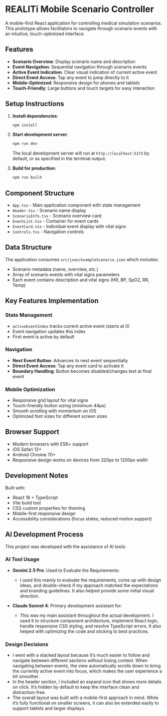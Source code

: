 # REALITi Mobile Scenario Controller

A mobile-first React application for controlling medical simulation scenarios. This prototype allows facilitators to navigate through scenario events with an intuitive, touch-optimized interface.

## Features

- **Scenario Overview**: Display scenario name and description
- **Event Navigation**: Sequential navigation through scenario events
- **Active Event Indication**: Clear visual indication of current active event
- **Direct Event Access**: Tap any event to jump directly to it
- **Mobile-Optimized**: Responsive design for phones and tablets
- **Touch-Friendly**: Large buttons and touch targets for easy interaction

## Setup Instructions

1. **Install dependencies**:
   ```bash
   npm install
   ```

2. **Start development server**:
   ```bash
   npm run dev
   ```
   The local development server will run at `http://localhost:5173` by default, or as specified in the terminal output.

3. **Build for production**:
   ```bash
   npm run build
   ```

## Component Structure

- `App.tsx` - Main application component with state management
- `Header.tsx` - Scenario name display
- `ScenarioInfo.tsx` - Scenario overview card
- `EventList.tsx` - Container for event cards
- `EventCard.tsx` - Individual event display with vital signs
- `Controls.tsx` - Navigation controls

## Data Structure

The application consumes `src/json/exampleScenario.json` which includes:
- Scenario metadata (name, overview, etc.)
- Array of scenario events with vital signs parameters
- Each event contains description and vital signs (HR, BP, SpO2, RR, Temp)

## Key Features Implementation

### State Management
- `activeEventIndex` tracks current active event (starts at 0)
- Event navigation updates this index
- First event is active by default

### Navigation
- **Next Event Button**: Advances to next event sequentially
- **Direct Event Access**: Tap any event card to activate it
- **Boundary Handling**: Button becomes disabled/changes text at final event

### Mobile Optimization
- Responsive grid layout for vital signs
- Touch-friendly button sizing (minimum 44px)
- Smooth scrolling with momentum on iOS
- Optimized font sizes for different screen sizes

## Browser Support

- Modern browsers with ES6+ support
- iOS Safari 12+
- Android Chrome 70+
- Responsive design works on devices from 320px to 1200px width

## Development Notes

Built with:
- React 18 + TypeScript
- Vite build tool
- CSS custom properties for theming
- Mobile-first responsive design
- Accessibility considerations (focus states, reduced motion support)

## AI Development Process

This project was developed with the assistance of AI tools:

### AI Tool Usage
- **Gemini 2.5 Pro**: Used to Evaluate the Requirements:
   - I used this mainly to evaluate the requirements, come up with design ideas, and double-check if my approach matched the expectations and branding guidelines. It also helped provide some initial visual direction.


- **Claude Sonnet 4**: Primary development assistant for:
  - This was my main assistant throughout the actual development. I used it to structure component architecture, implement React logic, handle responsive CSS styling, and resolve TypeScript errors. It also helped with optimizing the code and sticking to best practices.

### Design Decisions
- I went with a stacked layout because it’s much easier to follow and navigate between different sections without losing context. When navigating between events, the view automatically scrolls down to bring the currently active event into focus, which makes the user experience a bit smoother.
- In the header section, I included an expand icon that shows more details on click. It’s hidden by default to keep the interface clean and distraction-free.
- The overall layout was built with a mobile-first approach in mind. While it’s fully functional on smaller screens, it can also be extended easily to support tablets and larger displays.